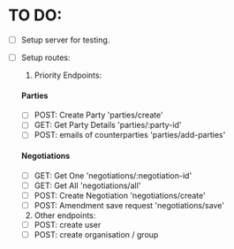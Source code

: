 # TO DO:

- [ ] Setup server for testing.

- [ ] Setup routes:

  1. Priority Endpoints:

  #### Parties
  - [ ] POST: Create Party 'parties/create'
  - [ ] GET: Get Party Details 'parties/:party-id'
  - [ ] POST: emails of counterparties 'parties/add-parties'

  #### Negotiations
  - [ ] GET: Get One 'negotiations/:negotiation-id'
  - [ ] GET: Get All 'negotiations/all'
  - [ ] POST: Create Negotiation 'negotiations/create'
  - [ ] POST: Amendment save request 'negotiations/save'

  2. Other endpoints:

  - [ ] POST: create user
  - [ ] POST: create organisation / group
